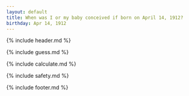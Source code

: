 ```yaml
---
layout: default
title: When was I or my baby conceived if born on April 14, 1912?
birthday: Apr 14, 1912
---
```


{% include header.md %}

{% include guess.md %}

{% include calculate.md %}

{% include safety.md %}

{% include footer.md %}



